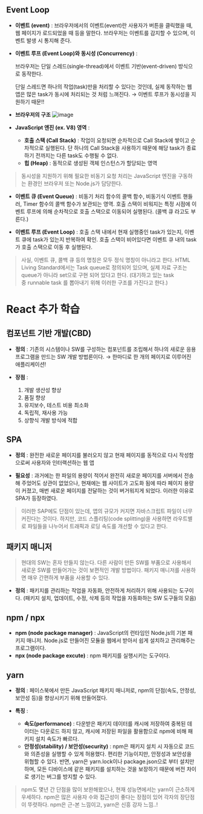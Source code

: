 ## Event Loop

- **이벤트 (event)** : 브라우저에서의 이벤트(event)란 사용자가 버튼을 클릭했을 때, 웹 페이지가 로드되었을 때 등을 말한다. 브라우저는 이벤트를 감지할 수 있으며, 이벤트 발생 시 통지해 준다.

- **이벤트 루프 (Event Loop)와 동시성 (Concurrency)** :
    
    브라우저는 단일 스레드(single-thread)에서 이벤트 기반(event-driven) 방식으로 동작한다.
    
    단일 스레드면 하나의 작업(task)만을 처리할 수 있다는 것인데, 실제 동작하는 웹 앱은 많은 task가 동시에 처리되는 것 처럼 느껴진다. → 이벤트 루프가 동시성을 지원하기 때문!!
    

- **브라우저의 구조**
![image](https://user-images.githubusercontent.com/59650985/172048723-6b75255c-c0eb-4e10-8f9f-af55b1faf778.png)

- **JavaScript 엔진 (ex. V8) 영역** :
    - **호출 스택 (Call Stack)** : 작업이 요청되면 순차적으로 Call Stack에 쌓이고 순차적으로 실행된다. 단 하나의 Call Stack을 사용하기 때문에 해당 task가 종료하기 전까지는 다른 task도 수행될 수 없다.
    - **힙 (Heap)** : 동적으로 생성된 객체 인스턴스가 할당되는 영역

> 동시성을 지원하기 위해 필요한 비동기 요청 처리는 JavaScript 엔진을 구동하는 환경인 브라우저 또는 Node.js가 담당한다.
> 

- **이벤트 큐 (Event Queue)** : 비동기 처리 함수의 콜백 함수, 비동기식 이벤트 핸들러, Timer 함수의 콜백 함수가 보관되는 영역. 호출 스택이 비워지는 특정 시점에 이벤트 루프에 의해 순차적으로 호출 스택으로 이동되어 실행된다. (콜백 큐 라고도 부른다.)

- **이벤트 루프 (Event Loop)** : 호출 스택 내에서 현재 실행중인 task가 있는지, 이벤트 큐에 task가 있는지 반복하여 확인. 호출 스택이 비어있다면 이벤트 큐 내의 task가 호출 스택으로 이동 후 실행된다.

> 사실, 이벤트 큐, 콜백 큐 등의 명칭은 모두 정식 명칭이 아니라고 한다. HTML Living Standard에서는 Task queue로 정의되어 있으며, 실제 자료 구조는 queue가 아니라 set으로 구현 되어 있다고 한다. (대기하고 있는 task 중 runnable task 를 뽑아내기 위해 이러한 구조를 가진다고 한다.)
> 

# React 추가 학습

## 컴포넌트 기반 개발(CBD)

- **정의** : 기존의 시스템이나 SW를 구성하는 컴포넌트를 조립해서 하나의 새로운 응용 프로그램을 만드는 SW 개발 방법론이다. → 한마디로 한 개의 페이지로 이루어진 애플리케이션!

- **장점** :
    1. 개발 생산성 향상
    2. 품질 향상
    3. 유지보수, 테스트 비용 최소화
    4. 독립적, 재사용 가능
    5. 상향식 개발 방식에 적합

## SPA

- **정의** : 완전한 새로운 페이지를 불러오지 않고 현재 페이지를 동적으로 다시 작성함으로써 사용자와 인터랙션하는 웹 앱

- **필요성** : 과거에는 한 파일의 용량이 적어서 완전히 새로운 페이지를 서버에서 전송해 주었어도 상관이 없었으나, 현재에는 웹 사이트가 고도화 됨에 따라 페이지 용량이 커졌고, 매번 새로운 페이지를 전달하는 것이 버거워지게 되었다. 이러한 이유로 SPA가 등장하였다.

> 이러한 SAP에도 단점이 있는데, 앱의 규모가 커지면 자바스크립트 파일이 너무 커진다는 것이다. 하지만, 코드 스플리팅(code splitting)을 사용하면 라우트별로 파일들을 나누어서 트래픽과 로딩 속도를 개선할 수 있다고 한다.
> 

## 패키지 매니저

> 현대의 SW는 혼자 만들지 않는다. 다른 사람이 만든 SW를 부품으로 사용해서 새로운 SW를 만들어가는 것이 보편적인 개발 방법이다. 패키지 매니저를 사용하면 매우 간편하게 부품을 사용할 수 있다.
> 

- **정의** : 패키지를 관리하는 작업을 자동화, 안전하게 처리하기 위해 사용되는 도구이다.
(패키지 설치, 업데이트, 수정, 삭제 등의 작업을 자동화하는 SW 도구들의 모음)

## npm / npx

- **npm (node package manager)** : JavaScript의 런타임인 Node.js의 기본 패키지 매니저. Node.js로 만들어진 모듈을 웹에서 받아서 쉽게 설치하고 관리해주는 프로그램이다.
- **npx (node package excute)** : npm 패키지를 실행시키는 도구이다.

## yarn

- **정의** : 페이스북에서 만든 JavaScript 패키지 매니저로, npm의 단점(속도, 안정성, 보안성 등)을 향상시키기 위해 만들어졌다.

- **특징** :
    - **속도(performance)** : 다운받은 패키지 데이터를 캐시에 저장하여 중복된 데이터는 다운로드 하지 않고, 캐시에 저장된 파일을 활용함으로 npm에 비해 패키지 설치 속도가 빠르다.
    - **안정성(stability) / 보안성(security)** : npm은 패키지 설치 시 자동으로 코드와 의존성을 실행할 수 있게 허용했다. 편리한 기능이지만, 안정성과 보안성을 위협할 수 있다. 반면, yarn은 yarn.lock이나 package.json으로 부터 설치만 하며, 모든 디바이스에 같은 패키지를 설치하는 것을 보장하기 때문에 버전 차이로 생기는 버그를 방지할 수 있다.

> npm도 몇년 간 단점을 많이 보완해왔으나, 현재 성능면에서는 yarn이 근소하게 우세하다.
npm은 많은 사용자 수와 접근성이 좋다는 장점이 있어 각자의 장단점이 뚜렷하다.
npm은 근-본 느낌이고, yarn은 신흥 강자 느낌..!
>
